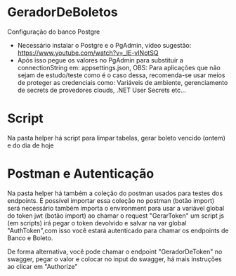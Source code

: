 # GeradorDeBoletos

Configuração do banco Postgre

- Necessário instalar o Postgre e o PgAdmin, vídeo sugestão: https://www.youtube.com/watch?v=_lE-vINotSQ
- Após isso pegue os valores no PgAdmin para substituir a connectionString em: appsettings.json, 
OBS: Para aplicações que não sejam de estudo/teste como é o caso dessa, recomenda-se usar meios de 
proteger as credenciais como: Variáveis de ambiente, gerenciamento de secrets de provedores clouds, .NET User Secrets etc... 

# Script

Na pasta helper há script para limpar tabelas, gerar boleto vencido (ontem) e do dia de hoje

# Postman e Autenticação

Na pasta helper há também a coleção do postman usados para testes dos endpoints.
É possível importar essa coleção no postman (botão import)
será necessário também importa o environment para usar a variável global do token jwt (botão import)
ao chamar o request "GerarToken" um script js (em scripts) irá pegar o token devolvido e salvar na var global "AuthToken",com isso você estará autenticado para chamar os endpoints de Banco e Boleto.

De forma alternativa, você pode chamar o endpoint "GeradorDeToken" no swagger, pegar o valor e colocar no input do swagger, há mais instruções ao clicar em "Authorize"